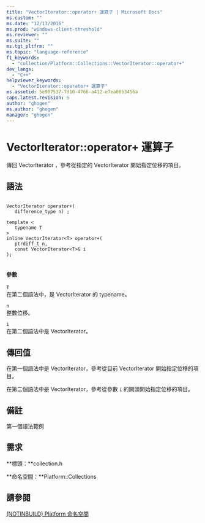 ```yaml
---
title: "VectorIterator::operator+ 運算子 | Microsoft Docs"
ms.custom: ""
ms.date: "12/13/2016"
ms.prod: "windows-client-threshold"
ms.reviewer: ""
ms.suite: ""
ms.tgt_pltfrm: ""
ms.topic: "language-reference"
f1_keywords: 
  - "collection/Platform::Collections::VectorIterator::operator+"
dev_langs: 
  - "C++"
helpviewer_keywords: 
  - "VectorIterator::operator+ 運算子"
ms.assetid: 5e907537-7d10-4766-a412-e7ea08b3456a
caps.latest.revision: 5
author: "ghogen"
ms.author: "ghogen"
manager: "ghogen"
---
```

# VectorIterator::operator+ 運算子
傳回 VectorIterator ，參考從指定的 VectorIterator 開始指定位移的項目。  
  
## 語法  
  
```  
  
VectorIterator operator+(  
   difference_type n) ;  
  
template <  
   typename T  
>  
inline VectorIterator<T> operator+(  
   ptrdiff_t n,  
   const VectorIterator<T>& i  
);  
  
```  
  
#### 參數  
 `T`  
 在第二個語法中，是 VectorIterator 的 typename。  
  
 `n`  
 整數位移。  
  
 `i`  
 在第二個語法中是 VectorIterator。  
  
## 傳回值  
 在第一個語法中是 VectorIterator，參考從目前 VectorIterator 開始指定位移的項目。  
  
 在第二個語法中是 VectorIterator，參考從參數 `i` 的開頭開始指定位移的項目。  
  
## 備註  
 第一個語法範例  
  
## 需求  
 **標頭：**collection.h  
  
 **命名空間：**Platform::Collections  
  
## 請參閱  
 [\(NOTINBUILD\) Platform 命名空間](http://msdn.microsoft.com/zh-tw/f3ce3eab-028c-4204-ba9f-9ab8af17c8c4)